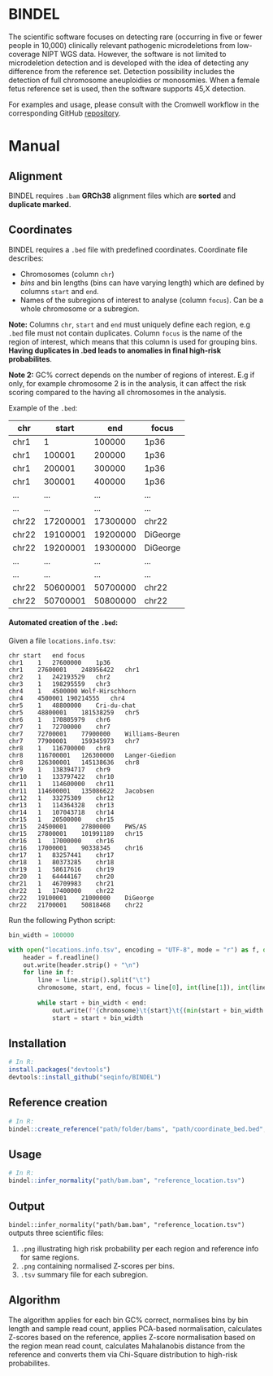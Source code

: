 # BINDEL

The scientific software focuses on detecting rare (occurring in five or fewer people in 10,000) clinically relevant pathogenic microdeletions from low-coverage NIPT WGS data. 
However, the software is not limited to microdeletion detection and is developed with the idea of detecting any difference from the reference set. Detection possibility includes the detection of full chromosome aneuploidies or monosomies. When a female fetus reference set is used, then the software supports 45,X detection.

For examples and usage, please consult with the Cromwell workflow in the corresponding GitHub [repository](https://github.com/seqinfo/PPDxWorkflow).

# Manual

## Alignment
BINDEL requires `.bam` **GRCh38** alignment files which are **sorted** and **duplicate marked**.

## Coordinates
BINDEL requires a `.bed` file with predefined coordinates. Coordinate file describes:
* Chromosomes (column `chr`)
* *bins* and bin lengths (bins can have varying length) which are defined by columns `start` and `end`.
* Names of the subregions of interest to analyse (column `focus`). Can be a whole chromosome or a subregion.

**Note:** Columns `chr`, `start` and `end` must uniquely define each region, e.g `.bed` file must not contain duplicates. Column `focus` is the name of the region of interest, which means that this column is used for grouping bins. **Having duplicates in .bed leads to anomalies in final high-risk probabilites**.

**Note 2:** GC% correct depends on the number of regions of interest. E.g if only, for example chromosome 2 is in the analysis, it can affect the risk scoring compared to the having all chromosomes in the analysis.

Example of the `.bed`:

| chr  | start | end | focus |
| ------------- | ------------- | ------------- | ------------- |
| chr1  | 1  | 100000 | 1p36 |
| chr1  | 100001  | 200000 | 1p36 |
| chr1  | 200001  | 300000 | 1p36 |
| chr1  | 300001  | 400000 | 1p36 |
| ...  | ...  | ... | ... |
| ...  | ...  | ... | ... |
| chr22  | 17200001  | 17300000 | chr22 |
| chr22  | 19100001  | 19200000 | DiGeorge |
| chr22  | 19200001  | 19300000 | DiGeorge |
| ...  | ...  | ... | ... |
| ...  | ...  | ... | ... |
| chr22  | 50600001  | 50700000 | chr22 |
| chr22  | 50700001  | 50800000 | chr22 |

#### Automated creation of the `.bed`:

Given a file `locations.info.tsv`:
```TSV
chr	start	end	focus
chr1	1	27600000	1p36
chr1	27600001	248956422	chr1
chr2	1	242193529	chr2
chr3	1	198295559	chr3
chr4	1	4500000	Wolf-Hirschhorn
chr4	4500001	190214555	chr4
chr5	1	48800000	Cri-du-chat
chr5	48800001	181538259	chr5
chr6	1	170805979	chr6
chr7	1	72700000	chr7
chr7	72700001	77900000	Williams-Beuren
chr7	77900001	159345973	chr7
chr8	1	116700000	chr8
chr8	116700001	126300000	Langer-Giedion
chr8	126300001	145138636	chr8
chr9	1	138394717	chr9
chr10	1	133797422	chr10
chr11	1	114600000	chr11
chr11	114600001	135086622	Jacobsen
chr12	1	33275309	chr12
chr13	1	114364328	chr13
chr14	1	107043718	chr14
chr15	1	20500000	chr15
chr15	24500001	27800000	PWS/AS
chr15	27800001	101991189	chr15
chr16	1	17000000	chr16
chr16	17000001	90338345	chr16
chr17	1	83257441	chr17
chr18	1	80373285	chr18
chr19	1	58617616	chr19
chr20	1	64444167	chr20
chr21	1	46709983	chr21
chr22	1	17400000	chr22
chr22	19100001	21000000	DiGeorge
chr22	21700001	50818468	chr22

```
Run the following Python script:
```python
bin_width = 100000

with open("locations.info.tsv", encoding = "UTF-8", mode = "r") as f, open("all_regions.bed",  encoding = "UTF-8", mode = "w") as out:
    header = f.readline()
    out.write(header.strip() + "\n")
    for line in f:
        line = line.strip().split("\t")
        chromosome, start, end, focus = line[0], int(line[1]), int(line[2]), line[3]        
    
        while start + bin_width < end:
            out.write(f"{chromosome}\t{start}\t{(min(start + bin_width - 1, end))}\t{focus}\n")
            start = start + bin_width
```

## Installation
```R
# In R:
install.packages("devtools")
devtools::install_github("seqinfo/BINDEL")
```
## Reference creation
```R
# In R:
bindel::create_reference("path/folder/bams", "path/coordinate_bed.bed", "name_of_the_output")
```
## Usage
```R
# In R:
bindel::infer_normality("path/bam.bam", "reference_location.tsv")
```
## Output
`bindel::infer_normality("path/bam.bam", "reference_location.tsv")` outputs three scientific files:
1. `.png` illustrating high risk probability per each region and reference info for same regions.
2. `.png` containing normalised Z-scores per bins.
3. `.tsv` summary file for each subregion.
## Algorithm
The algorithm applies for each bin GC% correct, normalises bins by bin length and sample read count, applies PCA-based normalisation, calculates Z-scores based on the reference, applies Z-score normalisation based on the region mean read count, calculates Mahalanobis distance from the reference and converts them via Chi-Square distribution to high-risk probabilites.
